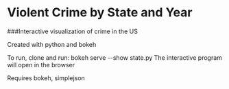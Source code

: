 # Violent Crime by State and Year
###Interactive visualization of crime in the US 

Created with python and bokeh

To run, clone and run: bokeh serve --show state.py
The interactive program will open in the browser 

Requires bokeh, simplejson
